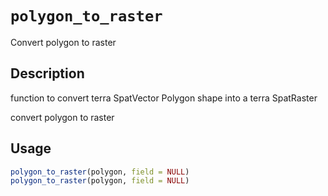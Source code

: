 # `polygon_to_raster`

Convert polygon to raster


## Description

function to convert terra SpatVector Polygon shape into a terra SpatRaster
 
 convert polygon to raster


## Usage

```r
polygon_to_raster(polygon, field = NULL)
polygon_to_raster(polygon, field = NULL)
```


